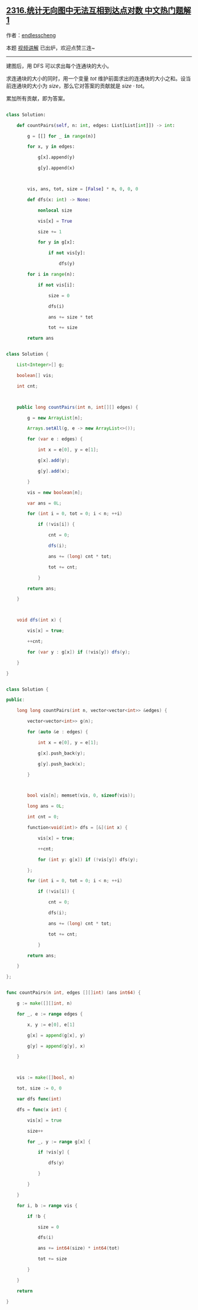 ## [2316.统计无向图中无法互相到达点对数 中文热门题解1](https://leetcode.cn/problems/count-unreachable-pairs-of-nodes-in-an-undirected-graph/solutions/100000/by-endlesscheng-7l50)

作者：[endlesscheng](https://leetcode.cn/u/endlesscheng)

本题 [视频讲解](https://www.bilibili.com/video/BV143411w7Wx) 已出炉，欢迎点赞三连~

---

建图后，用 DFS 可以求出每个连通块的大小。

求连通块的大小的同时，用一个变量 $\textit{tot}$ 维护前面求出的连通块的大小之和。设当前连通块的大小为 $\textit{size}$，那么它对答案的贡献就是 $\textit{size}\cdot\textit{tot}$。

累加所有贡献，即为答案。

```py [sol1-Python3]
class Solution:
    def countPairs(self, n: int, edges: List[List[int]]) -> int:
        g = [[] for _ in range(n)]
        for x, y in edges:
            g[x].append(y)
            g[y].append(x)

        vis, ans, tot, size = [False] * n, 0, 0, 0
        def dfs(x: int) -> None:
            nonlocal size
            vis[x] = True
            size += 1
            for y in g[x]:
                if not vis[y]:
                    dfs(y)
        for i in range(n):
            if not vis[i]:
                size = 0
                dfs(i)
                ans += size * tot
                tot += size
        return ans
```

```java [sol1-Java]
class Solution {
    List<Integer>[] g;
    boolean[] vis;
    int cnt;

    public long countPairs(int n, int[][] edges) {
        g = new ArrayList[n];
        Arrays.setAll(g, e -> new ArrayList<>());
        for (var e : edges) {
            int x = e[0], y = e[1];
            g[x].add(y);
            g[y].add(x);
        }
        vis = new boolean[n];
        var ans = 0L;
        for (int i = 0, tot = 0; i < n; ++i)
            if (!vis[i]) {
                cnt = 0;
                dfs(i);
                ans += (long) cnt * tot;
                tot += cnt;
            }
        return ans;
    }

    void dfs(int x) {
        vis[x] = true;
        ++cnt;
        for (var y : g[x]) if (!vis[y]) dfs(y);
    }
}
```

```cpp [sol1-C++]
class Solution {
public:
    long long countPairs(int n, vector<vector<int>> &edges) {
        vector<vector<int>> g(n);
        for (auto &e : edges) {
            int x = e[0], y = e[1];
            g[x].push_back(y);
            g[y].push_back(x);
        }

        bool vis[n]; memset(vis, 0, sizeof(vis));
        long ans = 0L;
        int cnt = 0;
        function<void(int)> dfs = [&](int x) {
            vis[x] = true;
            ++cnt;
            for (int y: g[x]) if (!vis[y]) dfs(y);
        };
        for (int i = 0, tot = 0; i < n; ++i)
            if (!vis[i]) {
                cnt = 0;
                dfs(i);
                ans += (long) cnt * tot;
                tot += cnt;
            }
        return ans;
    }
};
```

```go [sol1-Go]
func countPairs(n int, edges [][]int) (ans int64) {
	g := make([][]int, n)
	for _, e := range edges {
		x, y := e[0], e[1]
		g[x] = append(g[x], y)
		g[y] = append(g[y], x)
	}

	vis := make([]bool, n)
	tot, size := 0, 0
	var dfs func(int)
	dfs = func(x int) {
		vis[x] = true
		size++
		for _, y := range g[x] {
			if !vis[y] {
				dfs(y)
			}
		}
	}
	for i, b := range vis {
		if !b {
			size = 0
			dfs(i)
			ans += int64(size) * int64(tot)
			tot += size
		}
	}
	return
}
```
